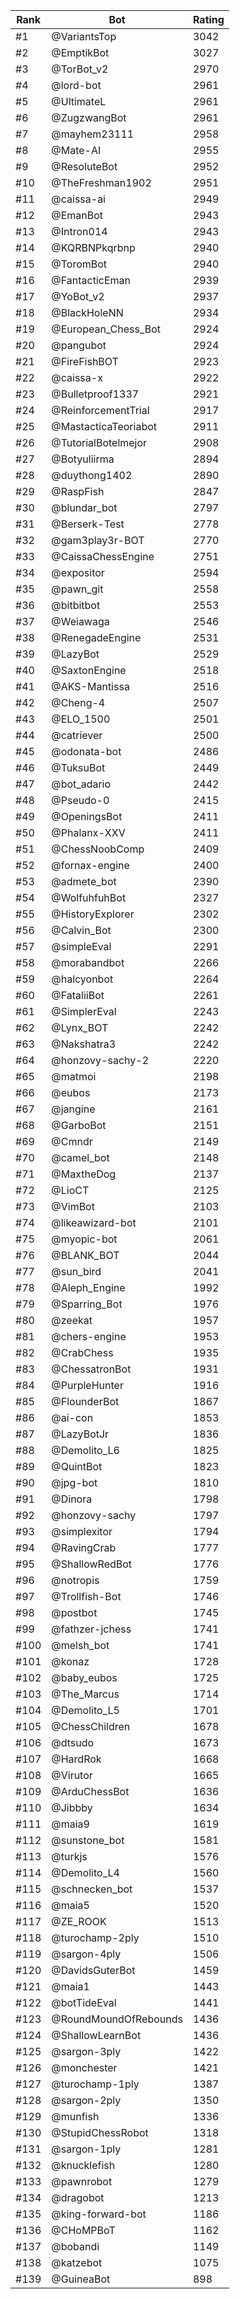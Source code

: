 Rank|Bot|Rating
---|---|---
#1|@VariantsTop|3042
#2|@EmptikBot|3027
#3|@TorBot_v2|2970
#4|@lord-bot|2961
#5|@UltimateL|2961
#6|@ZugzwangBot|2961
#7|@mayhem23111|2958
#8|@Mate-AI|2955
#9|@ResoluteBot|2952
#10|@TheFreshman1902|2951
#11|@caissa-ai|2949
#12|@EmanBot|2943
#13|@Intron014|2943
#14|@KQRBNPkqrbnp|2940
#15|@ToromBot|2940
#16|@FantacticEman|2939
#17|@YoBot_v2|2937
#18|@BlackHoleNN|2934
#19|@European_Chess_Bot|2924
#20|@pangubot|2924
#21|@FireFishBOT|2923
#22|@caissa-x|2922
#23|@Bulletproof1337|2921
#24|@ReinforcementTrial|2917
#25|@MastacticaTeoriabot|2911
#26|@TutorialBotelmejor|2908
#27|@Botyuliirma|2894
#28|@duythong1402|2890
#29|@RaspFish|2847
#30|@blundar_bot|2797
#31|@Berserk-Test|2778
#32|@gam3play3r-BOT|2770
#33|@CaissaChessEngine|2751
#34|@expositor|2594
#35|@pawn_git|2558
#36|@bitbitbot|2553
#37|@Weiawaga|2546
#38|@RenegadeEngine|2531
#39|@LazyBot|2529
#40|@SaxtonEngine|2518
#41|@AKS-Mantissa|2516
#42|@Cheng-4|2507
#43|@ELO_1500|2501
#44|@catriever|2500
#45|@odonata-bot|2486
#46|@TuksuBot|2449
#47|@bot_adario|2442
#48|@Pseudo-0|2415
#49|@OpeningsBot|2411
#50|@Phalanx-XXV|2411
#51|@ChessNoobComp|2409
#52|@fornax-engine|2400
#53|@admete_bot|2390
#54|@WolfuhfuhBot|2327
#55|@HistoryExplorer|2302
#56|@Calvin_Bot|2300
#57|@simpleEval|2291
#58|@morabandbot|2266
#59|@halcyonbot|2264
#60|@FataliiBot|2261
#61|@SimplerEval|2243
#62|@Lynx_BOT|2242
#63|@Nakshatra3|2242
#64|@honzovy-sachy-2|2220
#65|@matmoi|2198
#66|@eubos|2173
#67|@jangine|2161
#68|@GarboBot|2151
#69|@Cmndr|2149
#70|@camel_bot|2148
#71|@MaxtheDog|2137
#72|@LioCT|2125
#73|@VimBot|2103
#74|@likeawizard-bot|2101
#75|@myopic-bot|2061
#76|@BLANK_BOT|2044
#77|@sun_bird|2041
#78|@Aleph_Engine|1992
#79|@Sparring_Bot|1976
#80|@zeekat|1957
#81|@chers-engine|1953
#82|@CrabChess|1935
#83|@ChessatronBot|1931
#84|@PurpleHunter|1916
#85|@FlounderBot|1867
#86|@ai-con|1853
#87|@LazyBotJr|1836
#88|@Demolito_L6|1825
#89|@QuintBot|1823
#90|@jpg-bot|1810
#91|@Dinora|1798
#92|@honzovy-sachy|1797
#93|@simplexitor|1794
#94|@RavingCrab|1777
#95|@ShallowRedBot|1776
#96|@notropis|1759
#97|@Trollfish-Bot|1746
#98|@postbot|1745
#99|@fathzer-jchess|1741
#100|@melsh_bot|1741
#101|@konaz|1728
#102|@baby_eubos|1725
#103|@The_Marcus|1714
#104|@Demolito_L5|1701
#105|@ChessChildren|1678
#106|@dtsudo|1673
#107|@HardRok|1668
#108|@Virutor|1665
#109|@ArduChessBot|1636
#110|@Jibbby|1634
#111|@maia9|1619
#112|@sunstone_bot|1581
#113|@turkjs|1576
#114|@Demolito_L4|1560
#115|@schnecken_bot|1537
#116|@maia5|1520
#117|@ZE_ROOK|1513
#118|@turochamp-2ply|1510
#119|@sargon-4ply|1506
#120|@DavidsGuterBot|1459
#121|@maia1|1443
#122|@botTideEval|1441
#123|@RoundMoundOfRebounds|1436
#124|@ShallowLearnBot|1436
#125|@sargon-3ply|1422
#126|@monchester|1421
#127|@turochamp-1ply|1387
#128|@sargon-2ply|1350
#129|@munfish|1336
#130|@StupidChessRobot|1318
#131|@sargon-1ply|1281
#132|@knucklefish|1280
#133|@pawnrobot|1279
#134|@dragobot|1213
#135|@king-forward-bot|1186
#136|@CHoMPBoT|1162
#137|@bobandi|1149
#138|@katzebot|1075
#139|@GuineaBot|898
